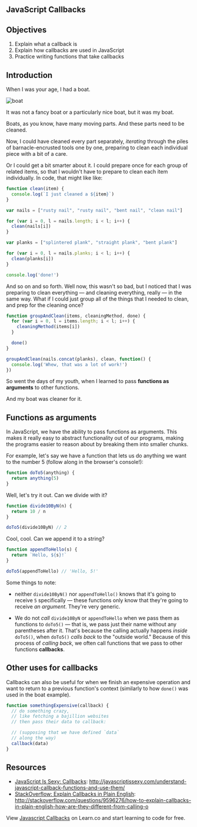 JavaScript Callbacks
---

## Objectives

1. Explain what a callback is
2. Explain how callbacks are used in JavaScript
3. Practice writing functions that take callbacks

## Introduction

When I was your age, I had a boat.

![boat](https://static.pexels.com/photos/87306/pexels-photo-87306.jpeg)

It was not a fancy boat or a particularly nice boat, but it was my boat.

Boats, as you know, have many moving parts. And these parts need to be cleaned.

Now, I could have cleaned every part separately, _iterating_ through the piles of barnacle-encrusted tools one by one, preparing to clean each individual piece with a bit of a care.

Or I could get a bit smarter about it. I could prepare once for each group of related items, so that I wouldn't have to prepare to clean each item individually. In code, that might like like:

``` javascript
function clean(item) {
  console.log(`I just cleaned a ${item}`)
}

var nails = ["rusty nail", "rusty nail", "bent nail", "clean nail"]

for (var i = 0, l = nails.length; i < l; i++) {
  clean(nails[i])
}

var planks = ["splintered plank", "straight plank", "bent plank"]

for (var i = 0, l = nails.planks; i < l; i++) {
  clean(planks[i])
}

console.log('done!')
```

And so on and so forth. Well now, this wasn't so bad, but I noticed that I was preparing to clean everything — and cleaning everything, really — in the same way. What if I could just group all of the things that I needed to clean, and prep for the cleaning once?

``` javascript
function groupAndClean(items, cleaningMethod, done) {
  for (var i = 0, l = items.length; i < l; i++) {
    cleaningMethod(items[i])
  }

  done()
}

groupAndClean(nails.concat(planks), clean, function() {
  console.log('Whew, that was a lot of work!')
})
```

So went the days of my youth, when I learned to pass **functions as arguments** to other functions.

And my boat was cleaner for it.

## Functions as arguments

In JavaScript, we have the ability to pass functions as arguments. This makes it really easy to abstract functionality out of our programs, making the programs easier to reason about by breaking them into smaller chunks.

For example, let's say we have a function that lets us do anything we want to the number 5 (follow along in the browser's console!):

``` javascript
function doTo5(anything) {
  return anything(5)
}
```

Well, let's try it out. Can we divide with it?

``` javascript
function divide10ByN(n) {
  return 10 / n
}

doTo5(divide10ByN) // 2
```

Cool, cool. Can we append it to a string?

``` javascript
function appendToHello(s) {
  return `Hello, ${s}!`
}

doTo5(appendToHello) // 'Hello, 5!'
```

Some things to note:

- neither `divide10ByN()` nor `appendToHello()` knows that it's going to receive `5` specifically — these functions only know that they're going to receive _an argument_. They're very generic.

- We do not _call_ `divide10ByN` or `appendToHello` when we pass them as functions to `doTo5()` — that is, we pass just their name without any parentheses after it. That's because the calling actually happens _inside_ `doTo5()`, when `doTo5()` _calls back_ to the "outside world." Because of this process of _calling back_, we often call functions that we pass to other functions **callbacks**.

## Other uses for callbacks

Callbacks can also be useful for when we finish an expensive operation and want to return to a previous function's context (similarly to how `done()` was used in the boat example).

``` javascript
function somethingExpensive(callback) {
  // do something crazy,
  // like fetching a bajillion websites
  // then pass their data to callback:

  // (supposing that we have defined `data`
  // along the way)
  callback(data)
}
```

## Resources

- [JavaScript Is Sexy: Callbacks](http://javascriptissexy.com/understand-javascript-callback-functions-and-use-them/): http://javascriptissexy.com/understand-javascript-callback-functions-and-use-them/
- [StackOverflow: Explain Callbacks in Plain English](http://stackoverflow.com/questions/9596276/how-to-explain-callbacks-in-plain-english-how-are-they-different-from-calling-o): http://stackoverflow.com/questions/9596276/how-to-explain-callbacks-in-plain-english-how-are-they-different-from-calling-o

<p class='util--hide'>View <a href='https://learn.co/lessons/javascript-callbacks'>Javascript Callbacks</a> on Learn.co and start learning to code for free.</p>
